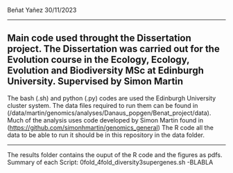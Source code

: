 Beñat Yañez
30/11/2023

------------------------------------------------------------------------

Main code used throught the Dissertation project.
The Dissertation was carried out for the Evolution course in the Ecology, Ecology, Evolution and Biodiversity MSc
at Edinburgh University.
Supervised by Simon Martin
------------------------------------------------------------------------

The bash (.sh) and python (.py) codes are used the Edinburgh University cluster system. 
The data files required to run them can be found in (/data/martin/genomics/analyses/Danaus_popgen/Benat_project/data).
Much of the analysis uses code developed by Simon Martin found in (https://github.com/simonhmartin/genomics_general)
The R code all the data to be able to run it should be in this repository in the data folder.

------------------------------------------------------------------------

The results folder contains the ouput of the R code and the figures as pdfs.
Summary of each Script:
0fold_4fold_diversity3supergenes.sh
 -BLABLA 
